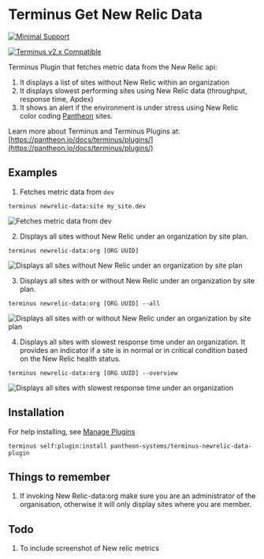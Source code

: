 # Terminus Get New Relic Data

[![Minimal Support](https://img.shields.io/badge/Pantheon-Minimal_Support-yellow?logo=pantheon&color=FFDC28)](https://pantheon.io/docs/oss-support-levels#minimal-support)

[![Terminus v2.x Compatible](https://img.shields.io/badge/terminus-v2.x-green.svg)](https://github.com/pantheon-systems/terminus)

Terminus Plugin that fetches metric data from the New Relic api:
1. It displays a list of sites without New Relic within an organization
2. It displays slowest performing sites using New Relic data (throughput, response time, Apdex)
3. It shows an alert if the environment is under stress using New Relic color coding
 [Pantheon](https://www.pantheon.io) sites.

Learn more about Terminus and Terminus Plugins at:
[https://pantheon.io/docs/terminus/plugins/](https://pantheon.io/docs/terminus/plugins/)



## Examples

1. Fetches metric data from `dev`
```
terminus newrelic-data:site my_site.dev
```
![Fetches metric data from dev](https://user-images.githubusercontent.com/1759794/200643729-44b3ca55-70da-428c-adda-231deac79037.png)

2. Displays all sites without New Relic under an organization by site plan.
```
terminus newrelic-data:org [ORG UUID]
```
![Displays all sites without New Relic under an organization by site plan](https://user-images.githubusercontent.com/1759794/200643828-4b991886-9c46-416d-a101-8204b36306df.png)

3. Displays all sites with or without New Relic under an organization by site plan.
```
terminus newrelic-data:org [ORG UUID] --all
```
![Displays all sites with or without New Relic under an organization by site plan](https://user-images.githubusercontent.com/1759794/200643934-f9100414-fd35-4678-b86a-b500d7bb0296.png)

4. Displays all sites with slowest response time under an organization. It provides an indicator if a site is in normal or in critical condition based on the New Relic health status.
```
terminus newrelic-data:org [ORG UUID] --overview
```
![Displays all sites with slowest response time under an organization](https://user-images.githubusercontent.com/1759794/200643992-bc77ea96-acf1-44d1-9fab-d2dd1aa0f21d.png)

## Installation
For help installing, see [Manage Plugins](https://pantheon.io/docs/terminus/plugins/)

```
terminus self:plugin:install pantheon-systems/terminus-newrelic-data-plugin
```

## Things to remember
1. If invoking New Relic-data:org make sure you are an administrator of the organisation, otherwise it will only display sites where you are member. 

## Todo
1. To include screenshot of New relic metrics 

